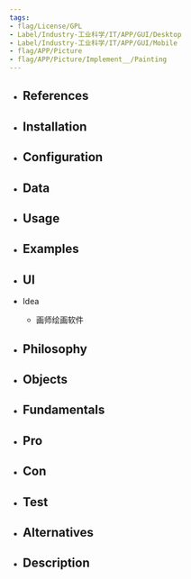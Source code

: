 ```yaml
---
tags:
- flag/License/GPL
- Label/Industry-工业科学/IT/APP/GUI/Desktop
- Label/Industry-工业科学/IT/APP/GUI/Mobile
- flag/APP/Picture
- flag/APP/Picture/Implement__/Painting
---
```


- References
    - 

- Installation
    - 

- Configuration
    - 

- Data
    - 

- Usage
    - 

- Examples
    - 

- UI
    - 

- Idea
    - 画师绘画软件

- Philosophy
    - 

- Objects
    - 

- Fundamentals
    - 

- Pro
    - 

- Con
    - 

- Test
    - 

- Alternatives
    - 

- Description
    - 
